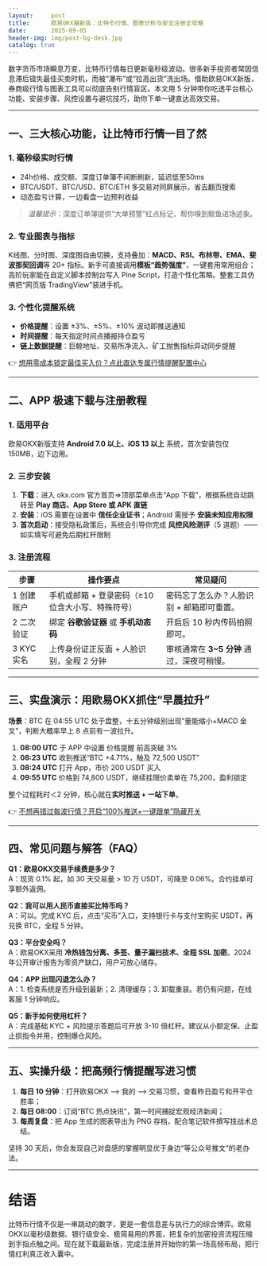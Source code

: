 ```yaml
---
layout:     post
title:      欧易OKX最新版：比特币行情、图表分析与安全注册全攻略
date:       2025-09-05
header-img: img/post-bg-desk.jpg
catalog: true
---
```


数字货币市场瞬息万变，比特币行情每日更新毫秒级波动。很多新手投资者常因信息滞后错失最佳买卖时机，而被“瀑布”或“拉高出货”洗出场。借助欧易OKX新版，券商级行情与图表工具可以彻底告别行情盲区。本文用 5 分钟带你吃透平台核心功能、安装步骤、风控设置与避坑技巧，助你下单一键直达高效交易。

---

## 一、三大核心功能，让比特币行情一目了然
### 1. 毫秒级实时行情
* 24h价格、成交额、深度订单簿不间断刷新，延迟低至50ms  
* BTC/USDT、BTC/USD、BTC/ETH 多交易对同屏展示，省去翻页搜索  
* 动态盈亏计算，一边看盘一边预判收益  

> *温馨提示*：深度订单簿提供“大单预警”红点标记，帮你嗅到鲸鱼进场迹象。

### 2. 专业图表与指标
K线图、分时图、深度图自由切换，支持叠加：**MACD、RSI、布林带、EMA、斐波那契回调**等 20+ 指标。新手可直接调用**模板“趋势强度”**，一键套用常用组合；高阶玩家能在自定义脚本控制台写入 Pine Script，打造个性化策略。整套工具仿佛把“网页版 TradingView”装进手机。

### 3. 个性化提醒系统
* **价格提醒**：设置 ±3%、±5%、±10% 波动即推送通知  
* **时间提醒**：每天指定时间点播报持仓盈亏  
* **链上数据提醒**：巨鲸地址、交易所净流入、矿工抛售指标异动同步提醒  

👉 [想用零成本锁定最佳买入价？点此直达专属行情提醒配置中心](https://okxdog.com/)

---

## 二、APP 极速下载与注册教程
### 1. 适用平台
欧易OKX新版支持 **Android 7.0 以上、iOS 13 以上** 系统，首次安装包仅 150MB，边下边用。

### 2. 三步安装
1. **下载**：进入 okx.com 官方首页=>顶部菜单点击“App 下载”，根据系统自动跳转至 **Play 商店、App Store 或 APK 直链**  
2. **安装**：iOS 需要在设置中 **信任企业证书**；Android 需授予 **安装未知应用权限**  
3. **首次启动**：接受隐私政策后，系统会引导你完成 **风控风险测评**（5 道题）——如实填写可避免后期杠杆限制  

### 3. 注册流程
| 步骤 | 操作要点 | 常见疑问 |
| - | - | - |
| 1 创建账户 | 手机或邮箱 + 登录密码（≥10 位含大小写、特殊符号） | 密码忘了怎么办？人脸识别 + 邮箱即可重置。 |
| 2 二次验证 | 绑定 **谷歌验证器** 或 **手机动态码** | 开启后 10 秒内传码拍照即可。 |
| 3 KYC 实名 | 上传身份证正反面 + 人脸识别，全程 2 分钟 | 审核通常在 **3~5 分钟** 通过，深夜可稍慢。 |

---

## 三、实盘演示：用欧易OKX抓住“早晨拉升”
**场景**：BTC 在 04:55 UTC 处于盘整，十五分钟级别出现“量能缩小+MACD 金叉”，判断大概率早上 8 点前有一波拉升。

1. **08:00 UTC** 于 APP 中设置 价格提醒 前高突破 3%  
2. **08:23 UTC** 收到推送“BTC +4.71%，触及 72,500 USDT”  
3. **08:24 UTC** 打开 App，市价 200 USDT 买入  
4. **09:55 UTC** 价格到 74,800 USDT，继续挂限价卖单在 75,200，盈利锁定

整个过程耗时＜2 分钟，核心就在**实时推送 + 一站下单**。  

👉 [不想再错过每波行情？开启“100%推送+一键跟单”隐藏开关](https://okxdog.com/)

---

## 四、常见问题与解答（FAQ）

**Q1：欧易OKX交易手续费是多少？**  
A：现货 0.1% 起，如 30 天交易量 > 10 万 USDT，可降至 0.06%。合约挂单可享额外返佣。

**Q2：我可以用人民币直接买比特币吗？**  
A：可以。完成 KYC 后，点击“买币”入口，支持银行卡与支付宝购买 USDT，再兑换 BTC，全程 5 分钟。

**Q3：平台安全吗？**  
A：欧易OKX采用 **冷热钱包分离、多签、量子漏扫技术、全程 SSL 加密**。2024 年公开审计报告为零资产缺口，用户可放心储存。

**Q4：APP 出现闪退怎么办？**  
A：1. 检查系统是否升级到最新；2. 清理缓存；3. 卸载重装。若仍有问题，在线客服 1 分钟响应。

**Q5：新手如何使用杠杆？**  
A：完成基础 KYC + 风险提示答题后可开放 3-10 倍杠杆。建议从小额定保、止盈止损指令并用，控制爆仓风险。

---

## 五、实操升级：把高频行情提醒写进习惯
1. **每日 10 分钟**：打开欧易OKX --> 我的 --> 交易习惯，查看昨日盈亏和开平仓胜率；  
2. **每日 08:00**：订阅“BTC 热点快讯”，第一时间捕捉宏观经济新闻；  
3. **每周复盘**：把 App 生成的图表导出为 PNG 存档，配合笔记软件撰写技战术总结。  

坚持 30 天后，你会发现自己对盘感的掌握明显优于身边“等公众号推文”的老办法。

---

# 结语
比特币行情不仅是一串跳动的数字，更是一套信息差与执行力的综合博弈。欧易OKX以毫秒级数据、银行级安全、极简易用的界面，把复杂的加密投资流程压缩到手指点触之间。现在就下载最新版，完成注册并开始你的第一场高频布局，把行情红利真正收入囊中。
